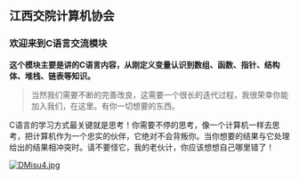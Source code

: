## 											江西交院计算机协会
### 欢迎来到C语言交流模块

**这个模块主要是讲的C语言内容，从刚定义变量认识到数组、函数、指针、结构体、堆栈、链表等知识。**

> 当然我们需要不断的完善改良，这需要一个很长的迭代过程，我很荣幸你能加入我们，在这里。有你一切想要的东西。

C语言的学习方式最关键就是思考！你需要不停的思考，像一个计算机一样去思考，把计算机作为一个忠实的伙伴，它绝对不会背叛你。当你想要的结果与它处理给出的结果相冲突时。请不要怪它，我的老伙计，你应该想想自己哪里错了！

[![DMisu4.jpg](https://s3.ax1x.com/2020/11/19/DMisu4.jpg)](https://imgchr.com/i/DMisu4)

